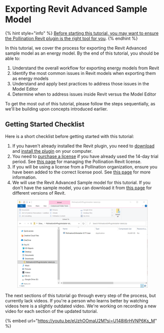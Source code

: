 # Exporting Revit Advanced Sample Model

{% hint style="info" %}
[Before starting this tutorial, you may want to ensure the Pollination Revit plugin is the right tool for you](../before-you-begin.md).
{% endhint %}

In this tutorial, we cover the process for exporting the Revit Advanced sample model as an energy model. By the end of this tutorial, you should be able to:

1. Understand the overall workflow for exporting energy models from Revit
2. Identify the most common issues in Revit models when exporting them as energy models
3. Understand and apply best practices to address those issues in the Model Editor
4. Determine when to address issues inside Revit versus the Model Editor

To get the most out of this tutorial, please follow the steps sequentially, as we'll be building upon concepts introduced earlier.

## Getting Started Checklist <a href="#getting-started-checklist" id="getting-started-checklist"></a>

Here is a short checklist before getting started with this tutorial:

1. If you haven't already installed the Revit plugin, you need to [download](../../get-started/setting-up-rhino-grasshopper-and-revit-plugins/download-plugins.md) and [install the plugin](../../get-started/setting-up-rhino-grasshopper-and-revit-plugins/download-and-install-plugins.md) on your computer.
2. You need to [purchase a license](../../get-started/setting-up-rhino-grasshopper-and-revit-plugins/purchase-and-manage-plugins.md) if you have already used the 14-day trial period. See [this page](../core-concepts-and-best-practices/managing-pollination-revit-license.md) for managing the Pollination Revit license.
3. If you will be using a license from a Pollination organization, ensure you have been added to the correct license pool. See [this page](../../get-started/manage-license-pool.md) for more information.
4. We will use the Revit Advanced Sample model for this tutorial. If you don't have the sample model, you can download it from [this page](https://drive.google.com/drive/folders/1sUdlhcai6RS7IMr-_WjC1orQqesrm6lT?usp=sharing) for different versions of Revit.

<figure><img src="../../.gitbook/assets/image (54) (1).png" alt=""><figcaption></figcaption></figure>



The next sections of this tutorial go through every step of the process, but currently lack videos. If you're a person who learns better by watching videos here is a slightly outdated video. We're working on recording a new video for each section of the updated tutorial.

{% embed url="https://youtu.be/eUzhOOmaU2M?si=U148I6rHVNP6Ks_M" %}
